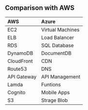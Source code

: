 ## Comparison with AWS

|     AWS      |      Azure        |
|:-------------|:------------------|
| EC2          | Virtual Machines  |
| ELB          | Load Balancer     |
| RDS          | SQL Database      |
| DynamoDB     | DocumentDB        |
| CloudFront   | CDN               |
| Route53      | DNS               |
| API Gateway  | API Management    |
| Lamda        | Funtions          |
| Cognito      | Mobile Apps       |
| S3           | Strage Blob       |
